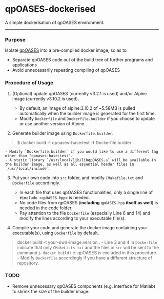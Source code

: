 # qpOASES-dockerised
A simple dockerisation of qpOASES environment.

---
### Purpose ###

Isolate [qpOASES](https://projects.coin-or.org/qpOASES) into a pre-compiled docker image, so as to:

- Separate qpOASES code out of the build tree of further programs and applications
- Avoid unnecessarily repeating compiling of qpOASES

### Procedure of Usage ###

1. (Optional) update qpOASES (currently v3.2.1 is used) and/or Alpine image (currently v3.10.2 is used).
	- By default, an image of alpine:3.10.2 of ~5.58MB is pulled automatically when the builder image is generated for the first time.
	- Modify `Dockerfile` and `Dockerfile.builder` if you choose to update or use another version of Alpine. 
	
2. Generate builder image using `Dockerfile.builder`.
> $ docker build -t qpoases-base:test -f Dockerfile.builder .

	- Modify `Dockerfile.builder` if you would like to use a different tag other than "qpoases-base:test".
	- A static library `/usr/local/lib/libqpOASES.a` will be available in the builder image, as well as all essential header files in `/usr/local/include`.

3. Put your own code into `src` folder, and modify `CMakefile.txt` and `Dockerfile` accordingly.
	- In each file that uses qpOASES functionalities, only a single line of `#include <qpOASES.hpp>` is needed.
	- No code files from qpOASES (**including** `qpOASES.hpp` **itself as well**) is needed in the code folder.
	- Pay attention to the file `Dockerfile` (especially Line 6 and 14) and modify the lines according to your executable file(s).

4. Compile your code and generate the docker image containing your executable(s), using `Dockerfile` by default.
> docker build -t your-own-image:version .
	- Line 3 and 4 in `Dockerfile` indicate that only `CMakeLists.txt` and the files in `src` will be sent to the command `$ docker build` i.e. qpOASES is excluded in this procedure.
	- Modify  `Dockerfile` accordingly if you have a different structure of repository.
	
### TODO ###
- Remove unnecessary qpOASES components (e.g. interface for Matlab) to shrink the size of the builder image.
